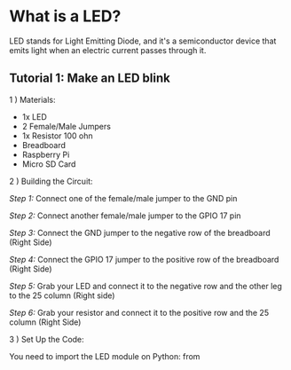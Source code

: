 # What is a LED?
LED stands for Light Emitting Diode, and it's a semiconductor device that emits light when
an electric current passes through it.

## Tutorial 1: Make an LED blink
1 ) Materials:
   
- 1x LED
- 2 Female/Male Jumpers
- 1x Resistor 100 ohn
- Breadboard
- Raspberry Pi
- Micro SD Card
  
2 ) Building the Circuit:

_Step 1:_
Connect one of the female/male jumper to the GND pin
 
_Step 2:_
   Connect another female/male jumper to the GPIO 17 pin

_Step 3:_ 
   Connect the GND jumper to the negative row of the breadboard (Right Side)

_Step 4:_
   Connect the GPIO 17 jumper to the positive row of the breadboard (Right Side)

_Step 5:_
   Grab your LED and connect it to the negative row and the other leg to the 25 column (Right side)

_Step 6:_
   Grab your resistor and connect it to the positive row and the 25 column (Right Side)

3 ) Set Up the Code:

You need to import the LED module on Python:
   from 
